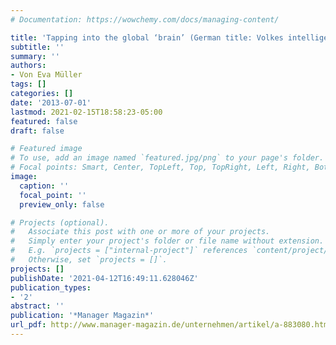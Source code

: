 ```yaml
---
# Documentation: https://wowchemy.com/docs/managing-content/

title: 'Tapping into the global ‘brain’ (German title: Volkes intelligenz nutzen)'
subtitle: ''
summary: ''
authors:
- Von Eva Müller
tags: []
categories: []
date: '2013-07-01'
lastmod: 2021-02-15T18:58:23-05:00
featured: false
draft: false

# Featured image
# To use, add an image named `featured.jpg/png` to your page's folder.
# Focal points: Smart, Center, TopLeft, Top, TopRight, Left, Right, BottomLeft, Bottom, BottomRight.
image:
  caption: ''
  focal_point: ''
  preview_only: false

# Projects (optional).
#   Associate this post with one or more of your projects.
#   Simply enter your project's folder or file name without extension.
#   E.g. `projects = ["internal-project"]` references `content/project/deep-learning/index.md`.
#   Otherwise, set `projects = []`.
projects: []
publishDate: '2021-04-12T16:49:11.628046Z'
publication_types:
- '2'
abstract: ''
publication: '*Manager Magazin*'
url_pdf: http://www.manager-magazin.de/unternehmen/artikel/a-883080.html
---
```

